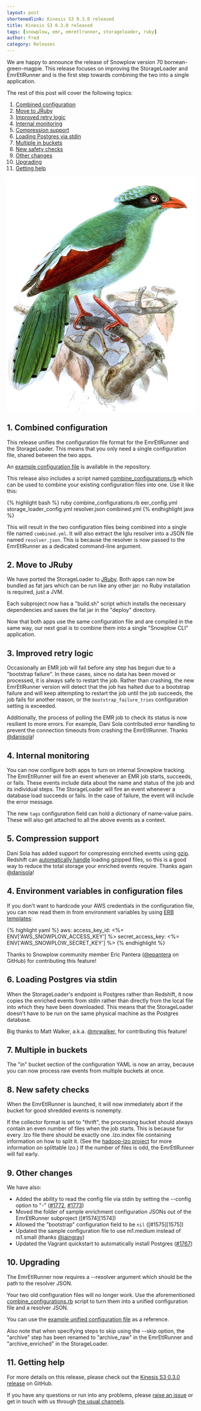 ```yaml
---
layout: post
shortenedlink: Kinesis S3 0.3.0 released
title: Kinesis S3 0.3.0 released
tags: [snowplow, emr, emretlrunner, storageloader, ruby]
author: Fred
category: Releases
---
```


We are happy to announce the release of Snowplow version 70 bornean-green-magpie. This release focuses on improving the StorageLoader and EmrEtlRunner and is the first step towards combining the two into a single application.

The rest of this post will cover the following topics:

1. [Combined configuration](/blog/2015/08/18/snowplow-r70-bornean-green-magpie-released#combinedConfiguration)
2. [Move to JRuby](/blog/2015/08/18/snowplow-r70-bornean-green-magpie-released#jruby)
3. [Improved retry logic](/blog/2015/08/18/snowplow-r70-bornean-green-magpie-released#retries)
4. [Internal monitoring](/blog/2015/08/18/snowplow-r70-bornean-green-magpie-released#monitoring)
5. [Compression support](/blog/2015/08/18/snowplow-r70-bornean-green-magpie-released#compression)
6. [Loading Postgres via stdin](/blog/2015/08/18/snowplow-r70-bornean-green-magpie-released#postgresStdin)
7. [Multiple in buckets](/blog/2015/08/18/snowplow-r70-bornean-green-magpie-released#multipleInBuckets)
8. [New safety checks](/blog/2015/08/18/snowplow-r70-bornean-green-magpie-released#safetyChecks)
9. [Other changes](/blog/2015/08/18/snowplow-r70-bornean-green-magpie-released#other-changes)
10. [Upgrading](/blog/2015/08/18/snowplow-r70-bornean-green-magpie-released#upgrading)
11. [Getting help](/blog/2015/08/18/snowplow-r70-bornean-green-magpie-released#help)

![bornean-green-magpie][bornean-green-magpie]

<!--more-->

<h2 id="combinedConfiguration">1. Combined configuration</h2>

This release unifies the configuration file format for the EmrEtlRunner and the StorageLoader. This means that you only need a single configuration file, shared between the two apps.

An [example configuration file][example-config] is available in the repository.

This release also includes a script named [combine_configurations.rb][combine_configurations] which can be used to combine your existing configuration files into one. Use it like this:

{% highlight bash %}
ruby combine_configurations.rb eer_config.yml storage_loader_config.yml resolver.json combined.yml
{% endhighlight java %}

This will result in the two configuration files being combined into a single file named `combined.yml`. It will also extract the Iglu resolver into a JSON file named `resolver.json`. This is because the resolver is now passed to the EmrEtlRunner as a dedicated command-line argument.

<h2 id="jruby">2. Move to JRuby</h2>

We have ported the StorageLoader to [JRuby][jruby]. Both apps can now be bundled as fat jars which can be run like any other jar: no Ruby installation is required, just a JVM.

Each subproject now has a "build.sh" script which installs the necessary dependencies and saves the fat jar in the "deploy" directory.

Now that both apps use the same configuration file and are compiled in the same way, our next goal is to combine them into a single "Snowplow CLI" application.

<h2 id="retries">3. Improved retry logic</h2>

Occasionally an EMR job will fail before any step has begun due to a "bootstrap failure". In these cases, since no data has been moved or processed, it is always safe to restart the job. Rather than crashing, the new EmrEtlRunner version will detect that the job has halted due to a bootstrap failure and will keep attempting to restart the job until the job succeeds, the job fails for another reason, or the `bootstrap_failure_tries` configuration setting is exceeded.

Additionally, the process of polling the EMR job to check its status is now resilient to more errors. For example, Dani Sola contributed error handling to prevent the connection timeouts from crashing the EmrEtlRunner. Thanks [@danisola][danisola]!

<h2 id="monitoring">4. Internal monitoring</h2>

You can now configure both apps to turn on internal Snowplow tracking. The EmrEtlRunner will fire an event whenever an EMR job starts, succeeds, or fails. These events include data about the name and status of the job and its individual steps. The StorageLoader will fire an event whenever a database load succeeds or fails. In the case of failure, the event will include the error message.

The new `tags` configuration field can hold a dictionary of name-value pairs. These will also get attached to all the above events as a context.

<h2 id="compression">5. Compression support</h2>

Dani Sola has added support for compressing enriched events using [gzip][gzip]. Redshift can [automatically handle][redshift-load-compressed] loading gzipped files, so this is a good way to reduce the total storage your enriched events require. Thanks again [@danisola][danisola]!

<h2 id="environmentVariables">4. Environment variables in configuration files</h2>

If you don't want to hardcode your AWS credentials in the configuration file, you can now read them in from environment variables by using [ERB templates][erb]:

{% highlight yaml %}
aws:
  access_key_id: <%= ENV['AWS_SNOWPLOW_ACCESS_KEY'] %>
  secret_access_key: <%= ENV['AWS_SNOWPLOW_SECRET_KEY'] %>
{% endhighlight %}

Thanks to Snowplow community member Eric Pantera ([@epantera][epantera] on GitHub) for contributing this feature!

<h2 id="postgresStdin">6. Loading Postgres via stdin</h2>

When the StorageLoader's endpoint is Postgres rather than Redshift, it now copies the enriched events from stdin rather than directly from the local file into which they have been downloaded. This means that the StorageLoader doesn't have to be run on the same physical machine as the Postgres database.

Big thanks to Matt Walker, a.k.a. [@mrwalker][mrwalker], for contributing this feature!

<h2 id="multipleInBuckets">7. Multiple in buckets</h2>

The "in" bucket section of the configuration YAML is now an array, because you can now process raw events from multiple buckets at once.

<h2 id="safetyChecks">8. New safety checks</h2>

When the EmrEtlRunner is launched, it will now immediately abort if the bucket for good shredded events is nonempty.

If the collector format is set to "thrift", the processing bucket should always contain an even number of files when the job starts. This is because for every .lzo file there should be exactly one .lzo.index file containing information on how to split it. (See the [hadoop-lzo project][hadoop-lzo] for more information on splittable lzo.) If the number of files is odd, the EmrEtlRunner will fail early.

<h2 id="other">9. Other changes</h2>

We have also:

* Added the ability to read the config file via stdin by setting the --config option to "-" ([#1772][1772], [#1773][1773])
* Moved the folder of sample enrichment configuration JSONs out of the EmrEtlRunner subproject ([#1574][1574])
* Allowed the "bootstrap" configuration field to be `nil` ([#1575][1575])
* Updated the sample configuration file to use m1.medium instead of m1.small (thanks [@iaingray][iaingray])
* Updated the Vagrant quickstart to automatically install Postgres ([#1767][1767])

<h2 id="upgrading">10. Upgrading</h2>

The EmrEtlRunner now requires a --resolver argument which should be the path to the resolver JSON.

Your two old configuration files will no longer work. Use the aforementioned [combine_configurations.rb][combine_configurations] script to turn them into a unified configuration file and a resolver JSON.

You can use the [example unified configuration file][example-config] as a reference.

Also note that when specifying steps to skip using the --skip option, the "archive" step has been renamed to "archive_raw" in the EmrEtlRunner and "archive_enriched" in the StorageLoader.

<h2 id="help">11. Getting help</h2>

For more details on this release, please check out the [Kinesis S3 0.3.0 release][0.3.0-release] on GitHub. 

If you have any questions or run into any problems, please [raise an issue][issues] or get in touch with us through [the usual channels][talk-to-us].

[bornean-green-magpie]: /assets/img/blog/2015/06/bornean-green-magpie.jpg
[example-config]: https://github.com/snowplow/snowplow/blob/master/3-enrich/emr-etl-runner/config/config.yml.sample
[issues]: https://github.com/snowplow/kinesis-s3/issues
[talk-to-us]: https://github.com/snowplow/kinesis-s3/wiki/Talk-to-us
[0.3.0-release]: https://github.com/snowplow/kinesis-s3/releases/tag/0.3.0
[combine_configurations]: https://github.com/snowplow/snowplow/blob/master/3-enrich/emr-etl-runner/config/combine_configurations.rb
[jruby]: http://jruby.org/
[epantera]: https://github.com/epantera
[danisola]: https://github.com/danisola
[mrwalker]: https://github.com/mrwalker
[iaingray]: https://github.com/iaingray
[erb]: http://ruby-doc.org/stdlib-2.2.2/libdoc/erb/rdoc/ERB.html
[gzip]: http://www.gzip.org/
[lzo]: http://docs.aws.amazon.com/redshift/latest/dg/lzo-encoding.html
[redshift-load-compressed]: http://docs.aws.amazon.com/redshift/latest/dg/t_loading-gzip-compressed-data-files-from-S3.html
[hadoop-lzo]: https://github.com/twitter/hadoop-lzo

[1767]: https://github.com/snowplow/snowplow/issues/1767
[1772]: https://github.com/snowplow/snowplow/issues/1772
[1773]: https://github.com/snowplow/snowplow/issues/1773
